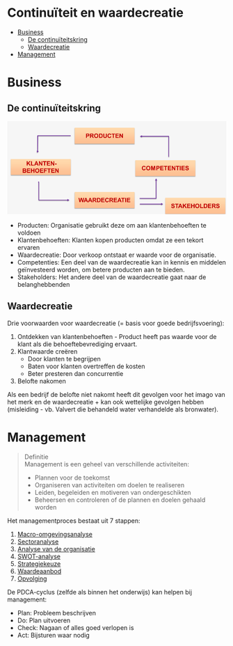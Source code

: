 <h1> Continuïteit en waardecreatie </h1>

- [Business](#business)
  - [De continuïteitskring](#de-continuïteitskring)
  - [Waardecreatie](#waardecreatie)
- [Management](#management)

# Business

## De continuïteitskring

![De continuïteitskring](./img/deel_1/continuiteitskring.png)

- Producten: Organisatie gebruikt deze om aan klantenbehoeften te voldoen
- Klantenbehoeften: Klanten kopen producten omdat ze een tekort ervaren
- Waardecreatie: Door verkoop ontstaat er waarde voor de organisatie.
- Competenties: Een deel van de waardecreatie kan in kennis en middelen geïnvesteerd worden, om betere producten aan te bieden.
- Stakeholders: Het andere deel van de waardecreatie gaat naar de belanghebbenden

## Waardecreatie

Drie voorwaarden voor waardecreatie (= basis voor goede bedrijfsvoering):

1. Ontdekken van klantenbehoeften - Product heeft pas waarde voor de klant als die behoeftebevrediging ervaart.
2. Klantwaarde creëren
   - Door klanten te begrijpen
   - Baten voor klanten overtreffen de kosten
   - Beter presteren dan concurrentie
3. Belofte nakomen

Als een bedrijf de belofte niet nakomt heeft dit gevolgen voor het imago van het merk en de waardecreatie + kan ook wettelijke gevolgen hebben (misleiding - vb. Valvert die behandeld water verhandelde als bronwater).

# Management

> Definitie <br>
> Management is een geheel van verschillende activiteiten:
>
> - Plannen voor de toekomst
> - Organiseren van activiteiten om doelen te realiseren
> - Leiden, begeleiden en motiveren van ondergeschikten
> - Beheersen en controleren of de plannen en doelen gehaald worden

Het managementproces bestaat uit 7 stappen:

1. [Macro-omgevingsanalyse](./Deel%202%20-%20Macro-omgevingsanalyse.md)
2. [Sectoranalyse](./Deel%203%20-%20Sectoranalyse.md)
3. [Analyse van de organisatie](./Deel%204%20-%20Analyse%20van%20de%20organisatie.md)
4. [SWOT-analyse](./Deel%205%20-%20SWOT-analyse.md)
5. [Strategiekeuze](./Deel%206%20-%20Strategiekeuze.md)
6. [Waardeaanbod](./Deel%207%20-%20Waardeaanbod.md)
7. [Opvolging](./Deel%208%20-%20Opvolging.md)

De PDCA-cyclus (zelfde als binnen het onderwijs) kan helpen bij management:

- Plan: Probleem beschrijven
- Do: Plan uitvoeren
- Check: Nagaan of alles goed verlopen is
- Act: Bijsturen waar nodig
